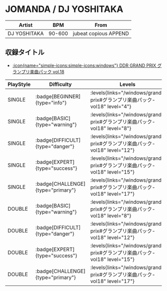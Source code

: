 # JOMANDA / DJ YOSHITAKA

|Artist|BPM|From|
|------|---|----|
|DJ YOSHITAKA|90-600|jubeat copious APPEND|

## 収録タイトル

- [:icon{name="simple-icons:simple-icons:windows"} DDR GRAND PRIX グランプリ楽曲パック vol.18](/windows/grand-prix#グランプリ楽曲パック-vol18)

|PlayStyle|Difficulty|Levels|Notes|Movie|
|---------|----------|------|-----|-----|
|SINGLE| :badge[BEGINNER]{type="info"}| :levels{links="/windows/grand-prix#グランプリ楽曲パック-vol18" level="4"}|152/2||
|SINGLE| :badge[BASIC]{type="warning"}| :levels{links="/windows/grand-prix#グランプリ楽曲パック-vol18" level="8"}|255/15||
|SINGLE| :badge[DIFFICULT]{type="danger"}| :levels{links="/windows/grand-prix#グランプリ楽曲パック-vol18" level="12"}|396/27||
|SINGLE| :badge[EXPERT]{type="success"}| :levels{links="/windows/grand-prix#グランプリ楽曲パック-vol18" level="15"}|501/19||
|SINGLE| :badge[CHALLENGE]{type="primary"}| :levels{links="/windows/grand-prix#グランプリ楽曲パック-vol18" level="17"}|644/24||
|DOUBLE| :badge[BASIC]{type="warning"}| :levels{links="/windows/grand-prix#グランプリ楽曲パック-vol18" level="8"}|255/21||
|DOUBLE| :badge[DIFFICULT]{type="danger"}| :levels{links="/windows/grand-prix#グランプリ楽曲パック-vol18" level="12"}|397/17||
|DOUBLE| :badge[EXPERT]{type="success"}| :levels{links="/windows/grand-prix#グランプリ楽曲パック-vol18" level="15"}|481/11||
|DOUBLE| :badge[CHALLENGE]{type="primary"}| :levels{links="/windows/grand-prix#グランプリ楽曲パック-vol18" level="17"}|622/8||
